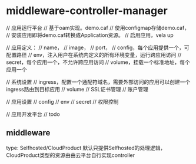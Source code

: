 # middleware-controller-manager



// 应用运行平台
// 基于oam实现。demo.caf
// 使用configmap存储demo.caf，
// 安装应用即将demo.caf转换成Application资源。
// 启用应用，vela up

// 应用定义：
// name，
// image，
// port，
// config，每个应用提供一个，可配置路径
// env，注入用户在系统内定义的所有环境变量，运行跨应用访问
// secret，每个应用一个，不允许跨应用访问
// volume，挂载一个标准地址，每个应用一个

// 系统设置
// ingress，配置一个通配符域名，需要外部访问的应用可以创建一个ingress路由到目标应用
// volume
// SSL证书管理
// 账户管理

// 应用设置
// config
// env
// secret
// 权限控制

// 应用开发平台
// todo

## middleware

type: Selfhosted/CloudProduct
默认只提供Selfhosted的处理逻辑，CloudProduct类型的资源由由云平台自行实现controller
